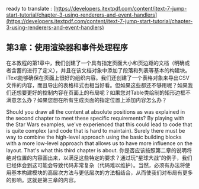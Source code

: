 ready to translate : [https://developers.itextpdf.com/content/itext-7-jump-start-tutorial/chapter-3-using-renderers-and-event-handlers](https://developers.itextpdf.com/content/itext-7-jump-start-tutorial/chapter-3-using-renderers-and-event-handlers)

## 第3章：使用渲染器和事件处理程序

在本教程的第1章中，我们创建了一个具有指定页面大小和页边距的文档（明确或者含蓄的进行了定义），并且在该文档对象中添加了段落和列表等基本的构建块。iText能够确保在页面上很好的组织内容。我们还创建了一个表格对象来导出CSV文件的内容，而且导出的表格样式也相当好看。但如果这些都还不够用呢？如果我们还想要更好的控制内容在页面上的布局呢？如果您对Table类绘制的矩形边框不满意怎么办？如果您想在所有生成页面的指定位置上添加内容怎么办？



Should you draw all the content at absolute positions as was explained in the second chapter to meet these specific requirements? By playing with the Star Wars examples, we've experienced that this could lead to code that is quite complex (and code that is hard to maintain). Surely there must be way to combine the high-level approach using the basic building blocks with a more low-level approach that allows us to have more influence on the layout. That's what this third chapter is about.
你是否应该按照第二章的说明将绝对位置的内容画出来，以满足这些特定的要求？通过玩“星球大战”的例子，我们已经体会到这可能会导致代码非常复杂（代码难以维护）。当然，必须有办法将使用基本构建模块的高层次方法与更低层次的方法相结合，从而使我们对布局有更多的影响。这就是第三章的内容。